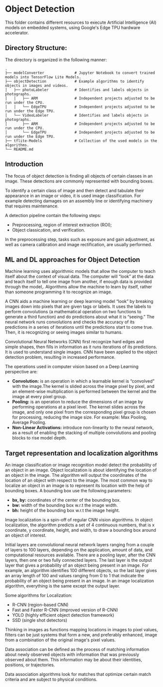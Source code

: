 # Object Detection

This folder contains different resources to execute Artificial Intelligence (AI) models on embedded systems, using Google's Edge TPU hardware accelerator.

## Directory Structure:
The directory is organized in the following manner:

    .
    ├── modelConverter              # Jupyter Notebook to convert trained models into TensorFlow Lite Models.
    ├── objectDetection             # Example algorithms to identify objects in images and videos.
    │   ├── photoLabeler            # Identifies and labels objects in photographs.
	│   │	├── ARM        	        # Independent projects adjusted to be run under the CPU.
	│   │	└── EdgeTPU             # Independent projects adjusted to be run under the Edge TPU.
    │   └── VideoLabeler            # Identifies and labels objects in photographs.
	│       ├── ARM        	        # Independent projects adjusted to be run under the CPU.
	│       └── EdgeTPU             # Independent projects adjusted to be run under the Edge TPU.
    ├── tflite-Models               # Collection of the used models in the algorithms.
    └── README.md

## Introduction
The focus of object detection is finding all objects of certain classes in an image. These detections are commonly represented with bounding boxes.

To identify a certain class of image and then detect and tabulate their appearance in an image or video, it is used image classification. For example detecting damages on an assembly line or identifying machinery that requires maintenance.

A detection pipeline contain the following steps:
- Preprocessing, region of interest extraction (ROI);
- Object classication, and verification.

In the preprocessing step, tasks such as exposure and gain adjustment, as well as camera calibration and image rectification, are usually performed.

## ML and DL approaches for Object Detection
Machine learning uses algorithmic models that allow the computer to teach itself about the context of visual data. The computer will “look” at the data and teach itself to tell one image from another, if enough data is provided through the model,. Algorithms allow the machine to learn by itself, rather than someone programming it to recognize an image.

A CNN aids a machine learning or deep learning model “look” by breaking images down into pixels that are given tags or labels. It uses the labels to perform convolutions (a mathematical operation on two functions to generate a third function) and do predictions about what it is “seeing.” The neural network runs convolutions and checks the accuracy of its predictions in a series of iterations until the predictions start to come true. Then, it is recognizing or seeing images similar to humans.

Convolutional Neural Networks (CNN) first recognize hard edges and simple shapes, then fills in information as it runs iterations of its predictions. It is used to understand single images. CNN have been applied to the object detection problem, resulting in increased performance.

The operations used in computer vision based on a Deep Learning perspective are:
- **Convolution:** is an operation in which a learnable kernel is “convolved” with the image.The kernel is slided across the image pixel by pixel, and an element-wise multiplication is performed between the kernel and the image at every pixel group.
- **Pooling:** is an operation to reduce the dimensions of an image by performing operations at a pixel level. The kernel slides across the image, and only one pixel from the corresponding pixel group is chosen for processing, reducing the image size. For example: Max Pooling, Average Pooling.
- **Non-Linear Activations:** introduce non-linearity to the neural network, as a result of enabling the stacking of multiple convolutions and pooling blocks to rise model depth.

## Target representation and localization algorithms
An image classification or image recognition model detect the probability of an object in an image. Object localization is about identifying the location of an object in the image. The algorithm will output the coordinates of the location of an object with respect to the image. The most common way to localize an object in an image is to represent its location with the help of bounding boxes. A bounding box use the following parameters:
- **bx, by:** coordinates of the center of the bounding box.
- **bw:** width of the bounding box w.r.t the image width.
- **bh:** height of the bounding box w.r.t the image height.

Image localization is a spin-off of regular CNN vision algorithms. In object localization, the algorithm predicts a set of 4 continuous numbers, that is x coordinate, y coordinate, height, and width, to draw a bounding box around an object of interest.

Initial layers are convolutional neural network layers ranging from a couple of layers to 100 layers, depending on the application, amount of data, and computational resources available. There are a pooling layer, after the CNN layers, then one or two fully connected layers. The last layer is the output layer that gives a probability of an object being present in an image. For example, an algorithm identifies 100 different objects, so the last layer gives an array length of 100 and values ranging from 0 to 1 that indicate the probability of an object being present in an image. In an image localization algorithm, everything is the same except the output layer.

Some algorithms for Localization:
- R-CNN (region-based CNN)
- Fast and Faster R-CNN (improved version of R-CNN)
- YOLO (highly efficient object detection framework)
- SSD (single shot detectors)

Thinking in images as functions mapping locations in images to pixel values, filters can be just systems that form a new, and preferably enhanced, image from a combination of the original image's pixel values.

Data association can be defined as the process of matching information about newly observed objects with information that was previously observed about them. This information may be about their identities, positions, or trajectories. 

Data association algorithms look for matches that optimize certain match criteria and are subject to physical conditions.

